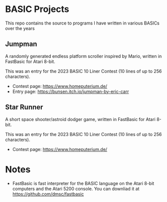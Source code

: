 # BASIC Projects

This repo contains the source to programs I have written in various BASICs over the years

## Jumpman
A randomly generated endless platform scroller inspired by Mario, written in FastBasic for Atari 8-bit.

This was an entry for the 2023 BASIC 10 Liner Contest (10 lines of up to 256 characters).
 * Contest page: https://www.homeputerium.de/
 * Entry page: https://bunsen.itch.io/jumpman-by-eric-carr
 
 
## Star Runner
A short space shooter/astroid dodger game, written in FastBasic for Atari 8-bit.

This was an entry for the 2023 BASIC 10 Liner Contest (10 lines of up to 256 characters).
 * Contest page: https://www.homeputerium.de/


# Notes
* FastBasic is fast interpreter for the BASIC language on the Atari 8-bit computers and the Atari 5200 console.  You can downliad it at https://github.com/dmsc/fastbasic
